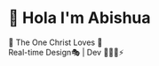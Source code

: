 # 👋 Hola I'm Abishua
👀 The One Christ Loves 💝 \
Real-time Design🎭 | Dev 👨🏻‍💻⚡


<!---
abishuablessmic/abishuablessmic is a ✨ special ✨ repository because its `README.md` (this file) appears on your GitHub profile.
You can click the Preview link to take a look at your changes.
--->
